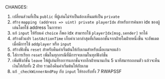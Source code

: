 CHANGES:
1. เปลี่ยนส่วนที่เป็น `public` ที่ผู้เล่นไม่จำเป็นต้องเห็นมห้เป็น `private`
2. สร้าง `mapping (address => uint) private playerIdx` สำหรับการค้นหา idx ของผู้เล่นโดยใช้ address ในการหา
3. แก้ `input` ให้รับแค่ `choice` ก็พอ idx สามารถใช้ `playerIdx[msg.sender]` หาได้
4. สร้างตัวแปร `lastActionTime` เก็บค่าเวลาล่าสุดที่เกิดแอกชั้นจากฝ่ายใดฝ่ายหนึ่งขึ้น จะอัพเดตเมื่อมีการใช้ `addplayer` หรือ `input`
5. สร้างฟังชั่น `reset` สำหรับคืนค่าเริ่มต้นให้กับเกมสำหรับเมื่อเกมจบแล้ว
6. ใส่การเรียก `reset` เพิ่มในทุกกรณีที่มีการจบเกมในทุกฟังก์ชั่น
7. เพิ่มฟังก์ชั้น `leave` ให้ผู้เล่นที่รอการแอกชั่นจากอีกฝ่ายนานเกิน 5 นาทีสมารถถอนตัว แล้วจะคืนเงินให้กับทั้ง 2 ฝ่าย รวมถึงคืนค่าเริ่มต้นให้กับเกม
8. แก้ `_checkWinnerAndPay` กับ `input` ให้รองรับทั้ง 7 RWAPSSF
